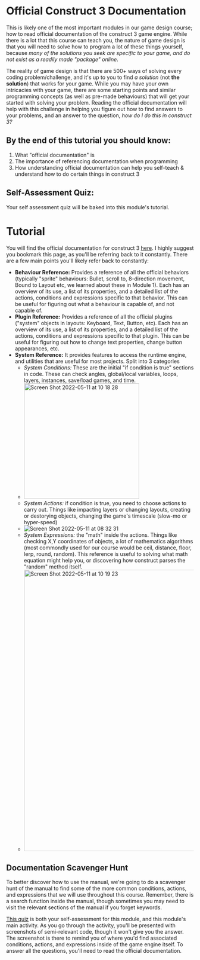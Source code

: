 # Official Construct 3 Documentation
This is likely one of the most important modules in our game design course; how to read official documentation of the construct 3 game engine. While there is a lot that this course can teach you, the nature of game design is that you will need to solve how to program a lot of these things yourself, because *many of the solutions you seek are specific to your game, and do not exist as a readily made "package" online*. 

The reality of game design is that there are 500+ ways of solving every coding problem/challenge, and it's up to you to find *a solution* (not **the solution**) that works for your game. While you may have your own intricacies with your game, there are some starting points and similar programming concepts (as well as pre-made behaviours) that will get your started with solving your problem. Reading the official documentation will help with this challenge in helping you figure out how to find answers to your problems, and an answer to the question, *how do I do this in construct 3?*

## By the end of this tutorial you should know:
1. What "official documentation" is
2. The importance of referencing documentation when programming
3. How understanding official documentation can help you self-teach & understand how to do certain things in construct 3

## Self-Assessment Quiz:
Your self assessment quiz will be baked into this module's tutorial. 

# Tutorial
You will find the official documentation for construct 3 [here](https://www.construct.net/en/make-games/manuals/construct-3). I highly suggest you bookmark this page, as you'll be referring back to it constantly. There are a few main points you'll likely refer back to constantly:

- **Behaviour Reference:** Provides a reference of all the official behaviors (typically "sprite" behaviours: Bullet, scroll to, 8-direction movement, Bound to Layout etc, we learned about these in Module 1). Each has an overview of its use, a list of its properties, and a detailed list of the actions, conditions and expressions specific to that behavior. This can be useful for figuring out what a behaviour is capable of, and not capable of. 
- **Plugin Reference:** Provides a reference of all the official plugins ("system" objects in layouts:  Keyboard, Text, Button, etc). Each has an overview of its use, a list of its properties, and a detailed list of the actions, conditions and expressions specific to that plugin. This can be useful for figuring out how to change text properties, change button appearances, etc. 
- **System Reference:** It provides features to access the runtime engine, and utilities that are useful for most projects. Split into 3 categories
    - *System Conditions:* These are the initial "if condition is true" sections in code. These can check angles, global/local variables, loops, layers, instances, save/load games, and time. 
    - <img width="309" alt="Screen Shot 2022-05-11 at 10 18 28" src="https://user-images.githubusercontent.com/101632496/167802578-4f7b2cf5-b0dc-4a7b-a909-a30132f02741.png">
    - *System Actions:* if condition is true, you need to choose actions to carry out. Things like impacting layers or changing layouts, creating or destorying objects, changing the game's timescale (slow-mo or hyper-speed) 
    - ![Screen Shot 2022-05-11 at 08 32 31](https://user-images.githubusercontent.com/101632496/167802425-3d7da685-60b4-4796-a48e-0700d3093201.png)
    - *System Expressions:* the "math" inside the actions. Things like checking X,Y coordinates of objects, a lot of mathematics algorithms (most commondly used for our course would be ceil, distance, floor, lerp, round, random). This reference is useful to solving what math equation might help you, or discovering how construct parses the "random" method itself.  
    - <img width="753" alt="Screen Shot 2022-05-11 at 10 19 23" src="https://user-images.githubusercontent.com/101632496/167802757-694d4f7e-010a-463c-b5cd-c3603c557c0c.png">


## Documentation Scavenger Hunt
To better discover how to use the manual, we're going to do a scavenger hunt of the manual to find some of the more common conditions, actions, and expressions that we will use throughout this course. Remember, there is a search function inside the manual, though sometimes you may need to visit the relevant sections of the manual if you forget keywords. 

[This quiz](https://docs.google.com/forms/d/e/1FAIpQLSfT_e2bTWljXFKrj435hZXhGmT2ZlX9J4xaxn4nLVasun5xQw/viewform?usp=sf_link) is both your self-assessment for this module, and this module's main activity. As you go through the activity, you'll be presented with screenshots of semi-relevant code, though it won't give you the answer. The screenshot is there to remind you of where you'd find associated conditions, actions, and expressions inside of the game engine itself. To answer all the questions, you'll need to read the official documentation. 
